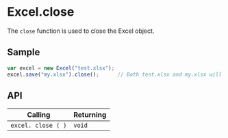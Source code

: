 # Excel.close

The `close` function is used to close the Excel object.

## Sample

```javascript
var excel = new Excel("test.xlsx");
excel.save("my.xlsx").close();		// Both test.xlsx and my.xlsx will be kept.
```

## API

| Calling | Returning |
|---|---|
| `excel. close ( )` | `void` |
